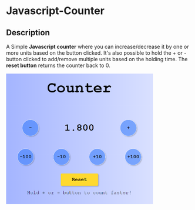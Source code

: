 # Javascript-Counter


## Description 
A Simple <strong>Javascript counter</strong> where you can increase/decrease it by one or more units based on the button clicked.
It's also possible to hold the + or - button clicked to add/remove multiple units based on the holding time.
The <strong>reset button</strong> returns the counter back to 0.


<img src="./img/README/javascript-counter.png" width="400">
